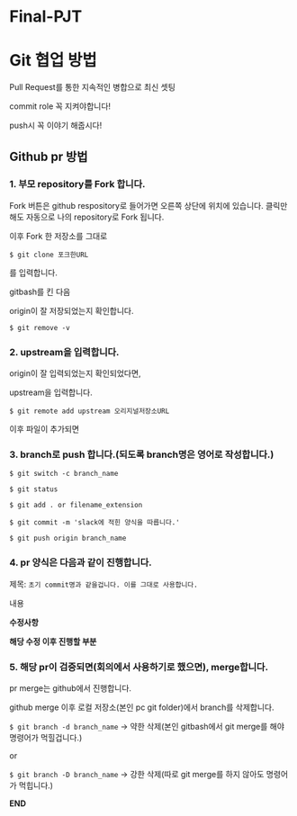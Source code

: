 # Final-PJT

# Git 협업 방법

Pull Request를 통한 지속적인 병합으로 최신 셋팅

commit role 꼭 지켜야합니다!

push시 꼭 이야기 해줍시다!

## Github pr 방법

### 1. 부모 repository를 Fork 합니다.

Fork 버튼은 github respository로 들어가면
오른쪽 상단에 위치에 있습니다.
클릭만해도 자동으로 나의 repository로 Fork 됩니다.

이후 Fork 한 저장소를 그대로

`$ git clone 포크한URL`

를 입력합니다.

gitbash를 킨 다음

origin이 잘 저장되었는지 확인합니다.

`$ git remove -v`

### 2. upstream을 입력합니다.

origin이 잘 입력되었는지 확인되었다면,

upstream을 입력합니다.

`$ git remote add upstream 오리지널저장소URL`

이후 파일이 추가되면

### 3. branch로 push 합니다.(되도록 branch명은 영어로 작성합니다.)

`$ git switch -c branch_name`

`$ git status`

`$ git add . or filename_extension`

`$ git commit -m 'slack에 적힌 양식을 따릅니다.'`

`$ git push origin branch_name`


### 4. pr 양식은 다음과 같이 진행합니다.

제목: `초기 commit명과 같을겁니다. 이를 그대로 사용합니다.`

내용

**수정사항**

**해당 수정 이후 진행할 부분**


### 5. 해당 pr이 검증되면(회의에서 사용하기로 했으면), merge합니다.

pr merge는 github에서 진행합니다.

github merge 이후 로컬 저장소(본인 pc git folder)에서 branch를 삭제합니다.


`$ git branch -d branch_name` → 약한 삭제(본인 gitbash에서 git merge를 해야 명령어가 먹힐겁니다.)

or

`$ git branch -D branch_name` → 강한 삭제(따로 git merge를 하지 않아도 명령어가 먹힙니다.)


**END**
